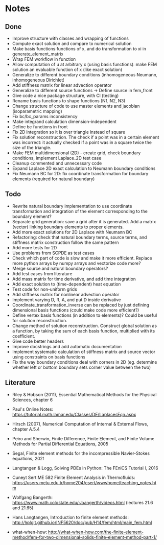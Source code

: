 # Notes

## Done

- Improve structure with classes and wrapping of functions
- Compute exact solution and compare to numerical solution
- Make basis functions functions of x, and do transformation to xi in generate_element_matrix
- Wrap FEM workflow in function 
- Allow computation of u at arbitrary x (using basis functions):  make FEM solution an evaluable function of x (like exact solution)
- Generalize to different boundary conditions (inhomogeneous Neumann, inhomogeneous Dirichlet)
- Add stiffness matrix for linear advection operator
- Generalize to different source functions -> Define source in fem_front
- Give code a nice package structure, with CI (testing)
- Rename basis functions to shape functions (N1, N2, N3)
- Change structure of code to use master elements and jacobian (isoparametric mapping)
- Fix bc/bc_params inconsistency
- Make integrand calculation dimension-independent
- Define bc functions in front
- Fix 2D integration so it is over triangle instead of square
- Fix solution reconstruction. The check if a point was in a certain element was incorrect: it actually checked if a point was in a square twice the size of the triangle.
- Make FEM multidimensional (2D) - create grid, check boundary conditions, implement Laplace_2D test case
- Cleanup commented and unnecessary code
- Expand Laplace 2D exact calculation to Neumann boundary conditions
- Fix Neumann BC for 2D: fix coordinate transformation for boundary elements (required for natural boundary)

## Todo
   
- Rewrite natural boundary implementation to use coordinate transformation and integration of the element corresponding to the boundary element?
- Separate grid generation: save a grid after it is generated. Add a matrix (vector) linking boundary elements to proper elements.
- Add more exact solutions for 2D Laplace with Neumann BC
- Refactoring: check that natural boundary terms, source terms, and stiffness matrix construction follow the same pattern
- Add more tests for 2D
- Use problems from SCPDE as test cases
- Check which part of code is slow and make it more efficient. Replace more python arrays by numpy arrays and vectorize code more?
- Merge source and natural boundary operators?
- Add test cases from literature
- Add mass matrix for time derivative, and add time integration
- Add exact solution to (time-dependent) heat equation
- Test code for non-uniform grids 
- Add stiffness matrix for nonlinear advection operator
- Implement varying D, R, A, and put D inside derivative
- Coordinate_transformation_inverse can be replaced by just defining dimensional basis functions (could make code more efficient?)
- Define vertex basis functions (in addition to elements)? Could be useful for solution reconstruction.
- Change method of solution reconstruction. Construct global solution as a function, by taking the sum of each basis function, multiplied with its coefficient. 
- Give code better headers
- Improve docstrings and add automatic documentation 
- Implement systematic calculation of stiffness matrix and source vector using constraints on basis functions
- Fix the way boundary conditions deal with corners in 2D (eg. determine whether left or bottom boundary sets corner value between the two)

## Literature

- Riley & Hobson (2011), Essential Mathematical Methods for the Physical Sciences, chapter 6 
- Paul's Online Notes: https://tutorial.math.lamar.edu/Classes/DE/LaplacesEqn.aspx
 
- Hirsch (2007), Numerical Computation of Internal & External Flows, chapter A.5.4
- Peiro and Sherwin, Finite Difference, Finite Element, and Finite Volume Methods for Partial Differential Equations, 2005
- Segal, Finite element methods for the incompressible Navier-Stokes equations, 2021
- Langtangen & Logg, Solving PDEs in Python: The FEniCS Tutorial I, 2016
  
- Cuneyt Sert ME 582 Finite Element Analysis in Thermofluids: https://users.metu.edu.tr/home204/csert/wwwhome/teaching_notes.htm
- Wolfgang Bangerth: https://www.math.colostate.edu/~bangerth/videos.html (lectures 21.6 and 21.65) 
- Hans Langtangen, Introduction to finite element methods: http://hplgit.github.io/INF5620/doc/pub/H14/fem/html/main_fem.html
- what-when-how: http://what-when-how.com/the-finite-element-method/fem-for-two-dimensional-solids-finite-element-method-part-1/
